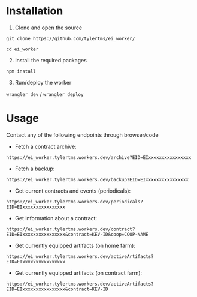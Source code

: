 # Installation 
1. Clone and open the source

`git clone https://github.com/tylertms/ei_worker/`

`cd ei_worker`

2. Install the required packages
   
  `npm install`
  
3. Run/deploy the worker
   
`wrangler dev` / `wrangler deploy`

# Usage

Contact any of the following endpoints through browser/code

- Fetch a contract archive:

`https://ei_worker.tylertms.workers.dev/archive?EID=EIxxxxxxxxxxxxxxxx`

- Fetch a backup:

`https://ei_worker.tylertms.workers.dev/backup?EID=EIxxxxxxxxxxxxxxxx`

- Get current contracts and events (periodicals):

`https://ei_worker.tylertms.workers.dev/periodicals?EID=EIxxxxxxxxxxxxxxxx`

- Get information about a contract:

`https://ei_worker.tylertms.workers.dev/contract?EID=EIxxxxxxxxxxxxxxxx&contract=KEV-ID&coop=COOP-NAME`

- Get currently equipped artifacts (on home farm):

`https://ei_worker.tylertms.workers.dev/activeArtifacts?EID=EIxxxxxxxxxxxxxxxx`

- Get currently equipped artifacts (on contract farm):

`https://ei_worker.tylertms.workers.dev/activeArtifacts?EID=EIxxxxxxxxxxxxxxxx&contract=KEV-ID`



